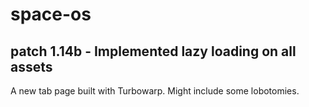 # space-os
## patch 1.14b - Implemented lazy loading on all assets
A new tab page built with Turbowarp. Might include some lobotomies.
